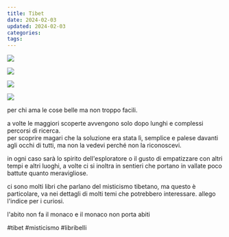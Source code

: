 ```yaml
---
title: Tibet
date: 2024-02-03
updated: 2024-02-03
categories: 
tags: 
---
```


![](Foundations%20of%20Tibetan%20Mysticism.jpg)

![](Foundations%20of%20Tibetan%20Mysticism%203.jpg)

![](Foundations%20of%20Tibetan%20Mysticism%202.jpg)

![](Foundations%20of%20Tibetan%20Mysticism%20(Lama%20Anagarika%20Govinda)%20(Z-Library).jpg)

per chi ama le cose belle ma non troppo facili.  
  
a volte le maggiori scoperte avvengono solo dopo lunghi e complessi percorsi di ricerca.  
per scoprire magari che la soluzione era stata lì, semplice e palese davanti agli occhi di tutti, ma non la vedevi perché non la riconoscevi.  
  
in ogni caso sarà lo spirito dell'esploratore o il gusto di empatizzare con altri tempi e altri luoghi, a volte ci si inoltra in sentieri che portano in vallate poco battute quanto meravigliose.  
  
ci sono molti libri che parlano del misticismo tibetano, ma questo è particolare, va nei dettagli di molti temi che potrebbero interessare. allego l'indice per i curiosi.  
  
l'abito non fa il monaco e il monaco non porta abiti  
  
#tibet #misticismo #libribelli